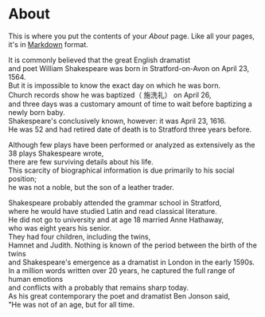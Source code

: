 # About

This is where you put the contents of your *About* page. Like all your pages, it's in [Markdown](https://guides.github.com/features/mastering-markdown/) format.

It is commonly believed that the great English dramatist   
and poet William Shakespeare was born in Stratford-on-Avon on April 23, 1564.   
But it is impossible to know the exact day on which he was born.  
Church records show he was baptized（ 施洗礼） on April 26,   
and three days was a customary amount of time to wait before baptizing a newly born baby.   
Shakespeare's conclusively known, however: it was April 23, 1616.   
He was 52 and had retired date of death is to Stratford three years before.  
    
Although few plays have been performed or analyzed as extensively as the 38 plays Shakespeare wrote,   
there are few surviving details about his life.   
This scarcity of biographical information is due primarily to his social position;   
he was not a noble, but the son of a leather trader.   
    
Shakespeare probably attended the grammar school in Stratford,   
where he would have studied Latin and read classical literature.   
He did not go to university and at age 18 married Anne Hathaway,   
who was eight years his senior.   
They had four children, including the twins,   
Hamnet and Judith. Nothing is known of the period between the birth of the twins  
and Shakespeare's emergence as a dramatist in London in the early 1590s.  
In a million words written over 20 years, he captured the full range of human emotions  
and conflicts with a probably that remains sharp today.   
As his great contemporary the poet and dramatist Ben Jonson said,   
"He was not of an age, but for all time.  
